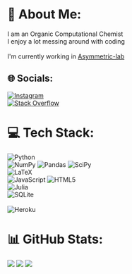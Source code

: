 # 💫 About Me:
I am an Organic Computational Chemist<br>I enjoy a lot messing around with coding<br><br>I'm currently working in [Asymmetric-lab](https://github.com/asymmetric-lab)


## 🌐 Socials:
[![Instagram](https://img.shields.io/badge/Instagram-%23E4405F.svg?logo=Instagram&logoColor=white)](https://instagram.com/_pelle9) <br/>
[![Stack Overflow](https://img.shields.io/badge/-Stackoverflow-FE7A16?logo=stack-overflow&logoColor=white)](https://stackoverflow.com/users/4895) <br/>

# 💻 Tech Stack:
![Python](https://img.shields.io/badge/python-3670A0?style=flat&logo=python&logoColor=ffdd54) <br/>
![NumPy](https://img.shields.io/badge/numpy-%23013243.svg?style=flat&logo=numpy&logoColor=white) 
![Pandas](https://img.shields.io/badge/pandas-%23150458.svg?style=flat&logo=pandas&logoColor=white) 
![SciPy](https://img.shields.io/badge/SciPy-%230C55A5.svg?style=flat&logo=scipy&logoColor=%white) <br/>
![LaTeX](https://img.shields.io/badge/latex-%23008080.svg?style=flat&logo=latex&logoColor=white) <br/>
![JavaScript](https://img.shields.io/badge/javascript-%23323330.svg?style=flat&logo=javascript&logoColor=%23F7DF1E) ![HTML5](https://img.shields.io/badge/html5-%23E34F26.svg?style=flat&logo=html5&logoColor=white) 	<br/>
![Julia](https://img.shields.io/badge/-Julia-9558B2?style=flat&logo=julia&logoColor=white) <br/>
![SQLite](https://img.shields.io/badge/sqlite-%2307405e.svg?style=flat&logo=sqlite&logoColor=white) <br/>   
![Heroku](https://img.shields.io/badge/heroku-%23430098.svg?style=flat&logo=heroku&logoColor=white) <br/>

# 📊 GitHub Stats:
![](https://github-readme-stats.vercel.app/api?username=andre-cloud&theme=dark&hide_border=true&include_all_commits=true&count_private=true)
![](https://github-readme-streak-stats.herokuapp.com/?user=andre-cloud&theme=dark&hide_border=true)
![](https://github-readme-stats.vercel.app/api/top-langs/?username=andre-cloud&theme=dark&hide_border=true&include_all_commits=true&count_private=true&layout=compact)





<!--
### Hi there 👋

**andre-cloud/andre-cloud** is a ✨ _special_ ✨ repository because its `README.md` (this file) appears on your GitHub profile.

Here are some ideas to get you started:

- 🔭 I’m currently working on ...
- 🌱 I’m currently learning ...
- 👯 I’m looking to collaborate on ...
- 🤔 I’m looking for help with ...
- 💬 Ask me about ...
- 📫 How to reach me: ...
- 😄 Pronouns: ...
- ⚡ Fun fact: ...
-->
